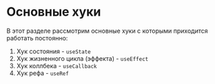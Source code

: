 # Основные хуки

В этот разделе рассмотрим основные хуки с которыми приходится работать постоянно:

1. Хук состояния - `useState`
2. Хук жизненного цикла \(эффекта\) - `useEffect`
3. Хук коллбека - `useCallback`
4. Хук рефа - `useRef`

###  <a id="state-hook"></a>

###  <a id="effect-hook"></a>

### 

###  <a id="rules-of-hooks"></a>

